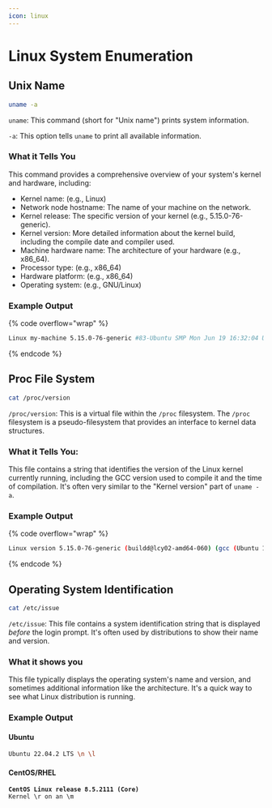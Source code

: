 ```yaml
---
icon: linux
---
```


# Linux System Enumeration

## Unix Name

```bash
uname -a
```

`uname`: This command (short for "Unix name") prints system information.

`-a`: This option tells `uname` to print all available information.

### What it Tells You

This command provides a comprehensive overview of your system's kernel and hardware, including:

* Kernel name: (e.g., Linux)
* Network node hostname: The name of your machine on the network.
* Kernel release: The specific version of your kernel (e.g., 5.15.0-76-generic).
* Kernel version: More detailed information about the kernel build, including the compile date and compiler used.
* Machine hardware name: The architecture of your hardware (e.g., x86\_64).
* Processor type: (e.g., x86\_64)
* Hardware platform: (e.g., x86\_64)
* Operating system: (e.g., GNU/Linux)

### Example Output

{% code overflow="wrap" %}
```bash
Linux my-machine 5.15.0-76-generic #83-Ubuntu SMP Mon Jun 19 16:32:04 UTC 2023 x86_64 x86_64 x86_64 GNU/Linux
```
{% endcode %}

## Proc File System

```bash
cat /proc/version
```

`/proc/version`: This is a virtual file within the `/proc` filesystem. The `/proc` filesystem is a pseudo-filesystem that provides an interface to kernel data structures.

### What it Tells You:

This file contains a string that identifies the version of the Linux kernel currently running, including the GCC version used to compile it and the time of compilation. It's often very similar to the "Kernel version" part of `uname -a`.

### Example Output

{% code overflow="wrap" %}
```bash
Linux version 5.15.0-76-generic (buildd@lcy02-amd64-060) (gcc (Ubuntu 11.3.0-1ubuntu1~22.04.1) 11.3.0, GNU ld (GNU Binutils for Ubuntu) 2.38) #83-Ubuntu SMP Mon Jun 19 16:32:04 UTC 2023
```
{% endcode %}

## Operating System Identification

```bash
cat /etc/issue
```

`/etc/issue`: This file contains a system identification string that is displayed _before_ the login prompt. It's often used by distributions to show their name and version.

### What it shows you

This file typically displays the operating system's name and version, and sometimes additional information like the architecture. It's a quick way to see what Linux distribution is running.

### Example Output

#### Ubuntu

```bash
Ubuntu 22.04.2 LTS \n \l
```

#### CentOS/RHEL

<pre class="language-bash"><code class="lang-bash"><strong>CentOS Linux release 8.5.2111 (Core)
</strong>Kernel \r on an \m
</code></pre>
